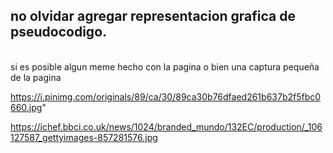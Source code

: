 ## no olvidar agregar representacion grafica de pseudocodigo.
<br>
si es posible algun meme hecho con la pagina o bien una captura pequeña de la pagina

https://i.pinimg.com/originals/89/ca/30/89ca30b76dfaed261b637b2f5fbc0660.jpg"

https://ichef.bbci.co.uk/news/1024/branded_mundo/132EC/production/_106127587_gettyimages-857281576.jpg

